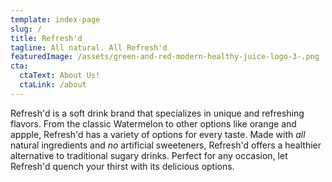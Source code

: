 ```yaml
---
template: index-page
slug: /
title: Refresh'd
tagline: All natural. All Refresh'd
featuredImage: /assets/green-and-red-modern-healthy-juice-logo-3-.png
cta:
  ctaText: About Us!
  ctaLink: /about
---
```

Refresh'd is a soft drink brand that specializes in unique and refreshing flavors. From the classic Watermelon to other options like orange and appple, Refresh'd has a variety of options for every taste. Made with *all* natural ingredients and *no* artificial sweeteners, Refresh'd offers a healthier alternative to traditional sugary drinks. Perfect for any occasion, let Refresh'd quench your thirst with its delicious options.
